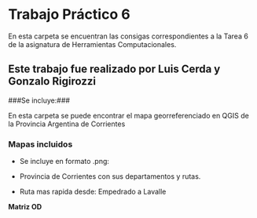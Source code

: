 # Trabajo Práctico 6

En esta carpeta se encuentran las consigas correspondientes a la Tarea 6 de la asignatura de Herramientas Computacionales.


## Este trabajo fue realizado por Luis Cerda y Gonzalo Rigirozzi

###Se incluye:###

En esta carpeta se puede encontrar el mapa georreferenciado en QGIS de la Provincia Argentina de Corrientes

### Mapas incluidos ###

* Se incluye en formato .png:

* Provincia de Corrientes con sus departamentos y rutas.

* Ruta mas rapida desde: Empedrado a Lavalle


**Matriz OD**
